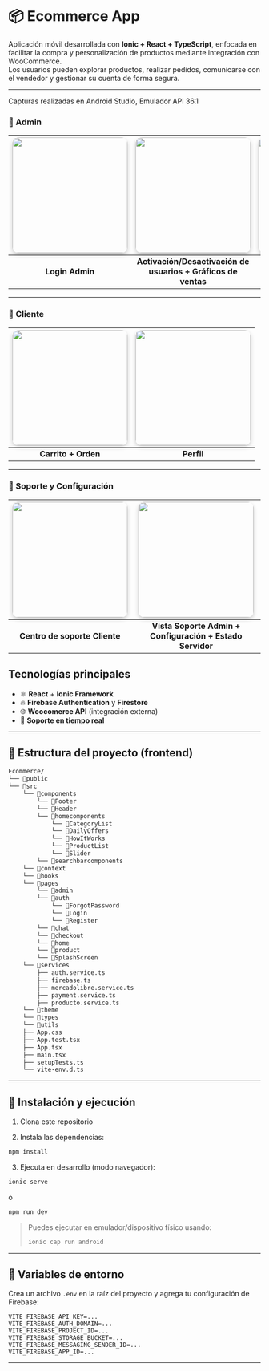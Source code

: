 # 📦 Ecommerce App

Aplicación móvil desarrollada con **Ionic + React + TypeScript**, enfocada en facilitar la compra y personalización de productos mediante integración con WooCommerce.  
Los usuarios pueden explorar productos, realizar pedidos, comunicarse con el vendedor y gestionar su cuenta de forma segura.

---

Capturas realizadas en Android Studio, Emulador API 36.1

### 🔐 Admin
<div align="center">

| <img src="https://github.com/user-attachments/assets/6594e209-9e24-4489-9325-95d3f2a462b7" width="230px" style="border-radius:12px; box-shadow: 0 4px 8px rgba(0,0,0,0.2);"> | <img src="https://github.com/user-attachments/assets/4c5330b6-3321-4381-b27f-32ea51a7a289" width="230px" style="border-radius:12px; box-shadow: 0 4px 8px rgba(0,0,0,0.2);"> | <img src="https://github.com/user-attachments/assets/ca27d708-2600-441b-9fe9-372bcf7c46a5" width="230px" style="border-radius:12px; box-shadow: 0 4px 8px rgba(0,0,0,0.2);"> |
|:--:|:--:|:--:|
| **Login Admin** | **Activación/Desactivación de usuarios + Gráficos de ventas** | **Manejo de órdenes + Reportes y PDF** |

</div>

---

### 🛒 Cliente
<div align="center">

| <img src="https://github.com/user-attachments/assets/a5c0d92b-f3ba-493a-aa97-ad96cc4a5553" width="230px" style="border-radius:12px; box-shadow: 0 4px 8px rgba(0,0,0,0.2);"> | <img src="https://github.com/user-attachments/assets/21031ff1-72b5-4e94-96e9-f0da93e0ea9c" width="230px" style="border-radius:12px; box-shadow: 0 4px 8px rgba(0,0,0,0.2);"> |
|:--:|:--:|
| **Carrito + Orden** | **Perfil** |

</div>

---

### 💬 Soporte y Configuración
<div align="center">

| <img src="https://github.com/user-attachments/assets/7e7acdf4-a874-42da-aaf9-e19b6d784a5a" width="230px" style="border-radius:12px; box-shadow: 0 4px 8px rgba(0,0,0,0.2);"> | <img src="https://github.com/user-attachments/assets/ed8969a4-fcae-4a2c-9b8e-ce974005ccbd" width="230px" style="border-radius:12px; box-shadow: 0 4px 8px rgba(0,0,0,0.2);"> |
|:--:|:--:|
| **Centro de soporte Cliente** | **Vista Soporte Admin + Configuración + Estado Servidor** |

</div>





## Tecnologías principales

- ⚛️ **React** + **Ionic Framework**
- 🔥 **Firebase Authentication** y **Firestore**
- 🌐 **Woocomerce API** (integración externa)
- 💬 **Soporte en tiempo real**

---

## 📁 Estructura del proyecto (frontend)

```bash
Ecommerce/
└── 📁public
└── 📁src
    └── 📁components
        └── 📁Footer
        └── 📁Header
        └── 📁homecomponents
            └── 📁CategoryList
            └── 📁DailyOffers
            └── 📁HowItWorks
            └── 📁ProductList
            └── 📁Slider
        └── 📁searchbarcomponents
    └── 📁context
    └── 📁hooks
    └── 📁pages
        └── 📁admin
        └── 📁auth
            └── 📁ForgotPassword
            └── 📁Login
            └── 📁Register
        └── 📁chat
        └── 📁checkout
        └── 📁home
        └── 📁product
        └── 📁SplashScreen
    └── 📁services
        ├── auth.service.ts
        ├── firebase.ts
        ├── mercadolibre.service.ts
        ├── payment.service.ts
        ├── producto.service.ts
    └── 📁theme
    └── 📁types
    └── 📁utils
    ├── App.css
    ├── App.test.tsx
    ├── App.tsx
    ├── main.tsx
    ├── setupTests.ts
    └── vite-env.d.ts
```

---

## 🧩 Instalación y ejecución

1. Clona este repositorio

2. Instala las dependencias:

```bash
npm install
```

3. Ejecuta en desarrollo (modo navegador):

```bash
ionic serve
```

o

```bash
npm run dev
```

> Puedes ejecutar en emulador/dispositivo físico usando:
>
> ```bash
> ionic cap run android
> ```

---

## 🔐 Variables de entorno

Crea un archivo `.env` en la raíz del proyecto y agrega tu configuración de Firebase:

```env
VITE_FIREBASE_API_KEY=...
VITE_FIREBASE_AUTH_DOMAIN=...
VITE_FIREBASE_PROJECT_ID=...
VITE_FIREBASE_STORAGE_BUCKET=...
VITE_FIREBASE_MESSAGING_SENDER_ID=...
VITE_FIREBASE_APP_ID=...
```

---

